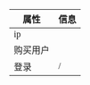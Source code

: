 <span  style="font-family: Simsun,serif; font-size: 17px; ">

|属性 | 信息|
|---|---|
|ip |  |
|购买用户 |  |
|登录 | / |

</span>